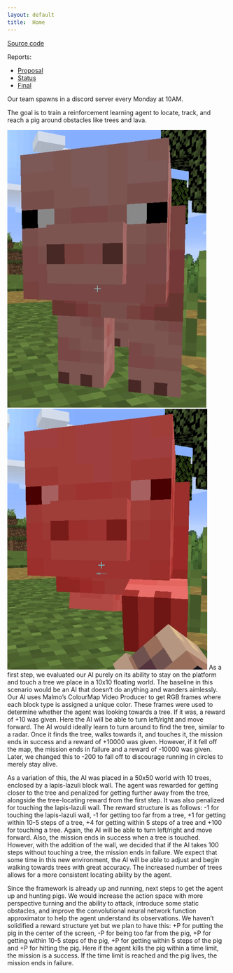 ```yaml
---
layout: default
title:  Home
---
```


[Source code](https://github.com/kchian/MAI_Project)

Reports:

- [Proposal](proposal.html)
- [Status](status.html)
- [Final](final.html)

Our team spawns in a discord server every Monday at 10AM.

The goal is to train a reinforcement learning agent to locate, track, and reach a pig around obstacles like trees and lava.
  
![The Target](pig.PNG) ![The Destruction](pig2.PNG)
As a first step, we evaluated our AI purely on its ability to stay on the platform and touch a tree we place in a 10x10 floating world. The baseline in this scenario would be an AI that doesn’t do anything and wanders aimlessly. Our AI uses Malmo’s ColourMap Video Producer to get RGB frames where each block type is assigned a unique color. These frames were used to determine whether the agent was looking towards a tree. If it was, a reward of +10 was given. Here the AI will be able to turn left/right and move forward. The AI would ideally learn to turn around to find the tree, similar to a radar. Once it finds the tree, walks towards it, and touches it, the mission ends in success and a reward of +10000 was given. However, if it fell off the map, the mission ends in failure and a reward of -10000 was given. Later, we changed this to -200 to fall off to discourage running in circles to merely stay alive.

As a variation of this, the AI was placed in a 50x50 world with 10 trees, enclosed by a lapis-lazuli block wall. The agent was rewarded for getting closer to the tree and penalized for getting further away from the tree, alongside the tree-locating reward from the first step. It was also penalized for touching the lapis-lazuli wall. The reward structure is as follows: -1 for touching the lapis-lazuli wall, -1 for getting too far from a tree, +1 for getting within 10-5 steps of a tree, +4 for getting within 5 steps of a tree and +100 for touching a tree. Again, the AI will be able to turn left/right and move forward. Also, the mission ends in success when a tree is touched. However, with the addition of the wall, we decided that if the AI takes 100 steps without touching a tree, the mission ends in failure. We expect that some time in this new environment, the AI will be able to adjust and begin walking towards trees with great accuracy. The increased number of trees allows for a more consistent locating ability by the agent.

Since the framework is already up and running, next steps to get the agent up and hunting pigs. We would increase the action space with more perspective turning and the ability to attack, introduce some static obstacles, and improve the convolutional neural network function approximator to help the agent understand its observations. We haven’t solidified a reward structure yet but we plan to have this: +P for putting the pig in the center of the screen,  -P for being too far from the pig, +P for getting within 10-5 steps of the pig, +P for getting within 5 steps of the pig and +P for hitting the pig. Here if the agent kills the pig within a time limit, the mission is a success. If the time limit is reached and the pig lives, the mission ends in failure.
